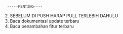       -----PENTING----
2. SEBELUM DI PUSH HARAP PULL TERLEBIH DAHULU
3. Baca dokumentasi update terbaru
4. Baca penambahan fitur terbaru
